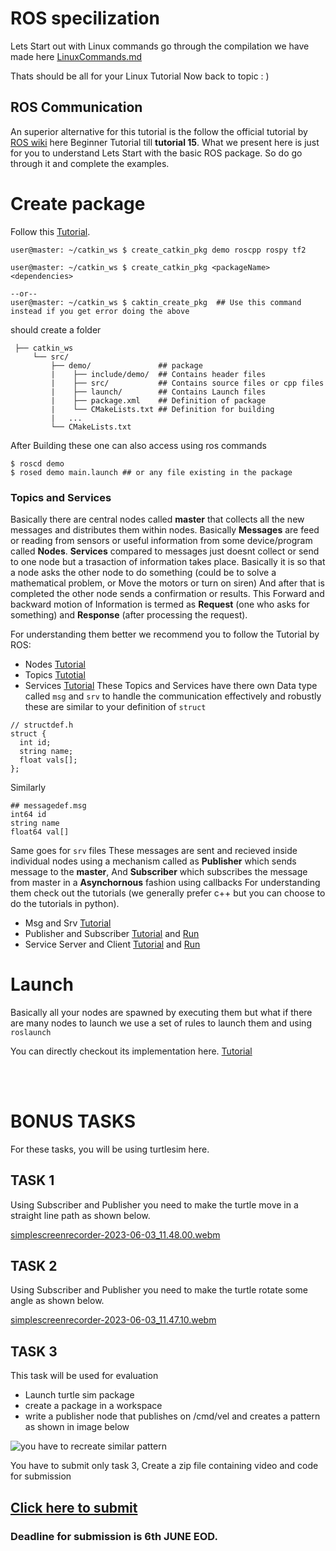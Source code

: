 # ROS specilization
Lets Start out with Linux commands go through the compilation we have made here [LinuxCommands.md](https://github.com/Robotics-Club-IIT-BHU/Robotics-Camp-2023/blob/main/Phase1-Week2/ROS_specialization/linuxcommands.md)

Thats should be all for your Linux Tutorial Now back to topic : )

## ROS Communication
An superior alternative for this tutorial is the follow the official tutorial by [ROS wiki](http://wiki.ros.org/ROS/Tutorials) here Beginner Tutorial till **tutorial 15**. What we present here is just for you to understand Lets Start with the basic ROS package. So do go through it and complete the examples.

# Create package
Follow this [Tutorial](http://wiki.ros.org/ROS/Tutorials/CreatingPackage).
```
user@master: ~/catkin_ws $ create_catkin_pkg demo roscpp rospy tf2

user@master: ~/catkin_ws $ create_catkin_pkg <packageName> <dependencies>
  
--or--
user@master: ~/catkin_ws $ caktin_create_pkg  ## Use this command instead if you get error doing the above
  ```
should create a folder

     ├── catkin_ws
         └── src/
             ├── demo/               ## package
             |    ├── include/demo/  ## Contains header files
             |    ├── src/           ## Contains source files or cpp files
             |    ├── launch/        ## Contains Launch files
             |    ├── package.xml    ## Definition of package
             |    └── CMakeLists.txt ## Definition for building
             |   ...
             └── CMakeLists.txt
After Building these one can also access using ros commands
```
$ roscd demo
$ rosed demo main.launch ## or any file existing in the package
```

### Topics and Services


Basically there are central nodes called **master** that collects all the new messages and distributes them within nodes. Basically **Messages** are feed or reading from sensors or useful information from some device/program called **Nodes**.
**Services** compared to messages just doesnt collect or send to one node but a trasaction of information takes place. Basically it is so that a node asks the other node to do something (could be to solve a mathematical problem, or Move the motors or turn on siren) And after that is completed the other node sends a confirmation or results. This Forward and backward motion of Information is termed as **Request** (one who asks for something) and **Response** (after processing the request).

For understanding them better we recommend you to follow the Tutorial by ROS:

- Nodes [Tutorial](http://wiki.ros.org/ROS/Tutorials/UnderstandingNodes)
- Topics [Tutotial](http://wiki.ros.org/ROS/Tutorials/UnderstandingTopics)
- Services [Tutorial](http://wiki.ros.org/ROS/Tutorials/UnderstandingServicesParams)
These Topics and Services have there own Data type called ```msg``` and ```srv``` to handle the communication effectively and robustly these are similar to your definition of ```struct```
```
// structdef.h
struct {
  int id;
  string name;
  float vals[];
};
```
Similarly

```
## messagedef.msg
int64 id
string name
float64 val[]
```

Same goes for ```srv``` files These messages are sent and recieved inside individual nodes using a mechanism called as **Publisher** which sends message to the **master**, And **Subscriber** which subscribes the message from master in a **Asynchornous** fashion using callbacks For understanding them check out the tutorials (we generally prefer c++ but you can choose to do the tutorials in python).

- Msg and Srv [Tutorial](http://wiki.ros.org/ROS/Tutorials/CreatingMsgAndSrv)
- Publisher and Subscriber [Tutorial](http://wiki.ros.org/ROS/Tutorials/WritingPublisherSubscriber%28c%2B%2B%29) and [Run](http://wiki.ros.org/ROS/Tutorials/ExaminingPublisherSubscriber)
- Service Server and Client [Tutorial](http://wiki.ros.org/ROS/Tutorials/WritingServiceClient%28c%2B%2B%29) and [Run](http://wiki.ros.org/ROS/Tutorials/ExaminingServiceClient)

# Launch
Basically all your nodes are spawned by executing them but what if there are many nodes to launch we use a set of rules to launch them and using ```roslaunch```

You can directly checkout its implementation here. [Tutorial](http://wiki.ros.org/ROS/Tutorials/UsingRqtconsoleRoslaunch#Using_roslaunch)

<br><br>
# BONUS TASKS

For these tasks, you will be using turtlesim here.
## TASK 1
Using Subscriber and Publisher you need to make the turtle move in a straight line path as shown below.

[simplescreenrecorder-2023-06-03_11.48.00.webm](https://github.com/Robotics-Club-IIT-BHU/Robotics-Camp-2023/assets/120899038/45203124-ce01-4a36-a509-244943fb0653)

## TASK 2
Using Subscriber and Publisher you need to make the turtle rotate some angle as shown below.

[simplescreenrecorder-2023-06-03_11.47.10.webm](https://github.com/Robotics-Club-IIT-BHU/Robotics-Camp-2023/blob/main/Phase1-Week2/ROS_specialization/images/IMG_20230605_191922.jpg)

## TASK 3

This task will be used for evaluation 
* Launch turtle sim package
* create a package in a workspace
* write a publisher node that publishes on /cmd/vel and creates a pattern as shown in image below 


![you have to recreate similar pattern](https://github.com/Robotics-Club-IIT-BHU/Robotics-Camp-2023/blob/main/Phase1-Week2/ROS_specialization/images/IMG_20230605_191922.jpg)

You have to submit only task 3, Create a zip file containing video and code for submission
## [Click here to submit](https://forms.gle/YEZacNvAEBcZq3pAA)
### Deadline for submission is 6th JUNE EOD.

